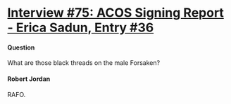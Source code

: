 # [Interview #75: ACOS Signing Report - Erica Sadun, Entry #36](https://www.theoryland.com/intvmain.php?i=75#36)

#### Question

What are those black threads on the male Forsaken?

#### Robert Jordan

RAFO.

